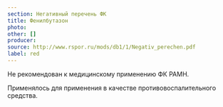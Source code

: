 ```yaml
---
section: Негативный перечень ФК
title: Фенилбутазон
photo:
other: []
producer:
source: http://www.rspor.ru/mods/db1/1/Negativ_perechen.pdf
label: red
---
```


Не рекомендован к медицинскому применению ФК РАМН.

Применялось для применения в качестве противовоспалительного средства.
